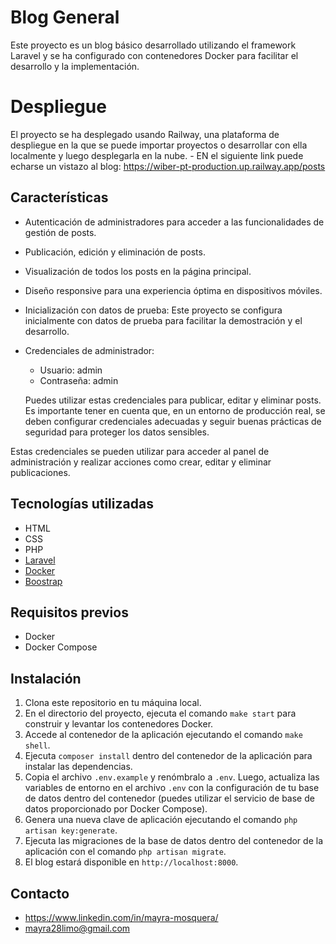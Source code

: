 # Blog General

Este proyecto es un blog básico desarrollado utilizando el framework Laravel y se ha configurado con contenedores Docker para facilitar el desarrollo y la implementación.

# Despliegue
El proyecto se ha desplegado usando Railway, una plataforma de despliegue en la que se puede importar proyectos o desarrollar con ella localmente y luego desplegarla en la nube.
    - EN el siguiente link puede echarse un vistazo al blog:
        https://wiber-pt-production.up.railway.app/posts

## Características

- Autenticación de administradores para acceder a las funcionalidades de gestión de posts.
- Publicación, edición y eliminación de posts.
- Visualización de todos los posts en la página principal.
- Diseño responsive para una experiencia óptima en dispositivos móviles.
- Inicialización con datos de prueba: Este proyecto se configura inicialmente con datos de prueba para facilitar la demostración y el desarrollo. 
- Credenciales de administrador:

    - Usuario: admin
    - Contraseña: admin

  Puedes utilizar estas credenciales para publicar, editar y eliminar posts. Es importante tener en cuenta que, en un entorno de producción real, se deben configurar credenciales adecuadas y seguir        buenas prácticas de seguridad para proteger los datos sensibles.

Estas credenciales se pueden utilizar para acceder al panel de administración y realizar acciones como crear, editar y eliminar publicaciones.

## Tecnologías utilizadas
<!-- This section should list any major frameworks that you built your project using. Here are a few examples.-->
- HTML
- CSS
- PHP
- [Laravel](https://laravel.com/)
- [Docker](https://www.docker.com/)
- [Boostrap](https://getbootstrap.com/)

## Requisitos previos

- Docker
- Docker Compose

## Instalación

1. Clona este repositorio en tu máquina local.
2. En el directorio del proyecto, ejecuta el comando `make start` para construir y levantar los contenedores Docker.
3. Accede al contenedor de la aplicación ejecutando el comando `make shell`.
4. Ejecuta `composer install` dentro del contenedor de la aplicación para instalar las dependencias.
5. Copia el archivo `.env.example` y renómbralo a `.env`. Luego, actualiza las variables de entorno en el archivo `.env` con la configuración de tu base de datos dentro del contenedor (puedes utilizar el servicio de base de datos proporcionado por Docker Compose).
6. Genera una nueva clave de aplicación ejecutando el comando `php artisan key:generate`.
7. Ejecuta las migraciones de la base de datos dentro del contenedor de la aplicación con el comando `php artisan migrate`.
8. El blog estará disponible en `http://localhost:8000`.

## Contacto

- https://www.linkedin.com/in/mayra-mosquera/
- mayra28limo@gmail.com




